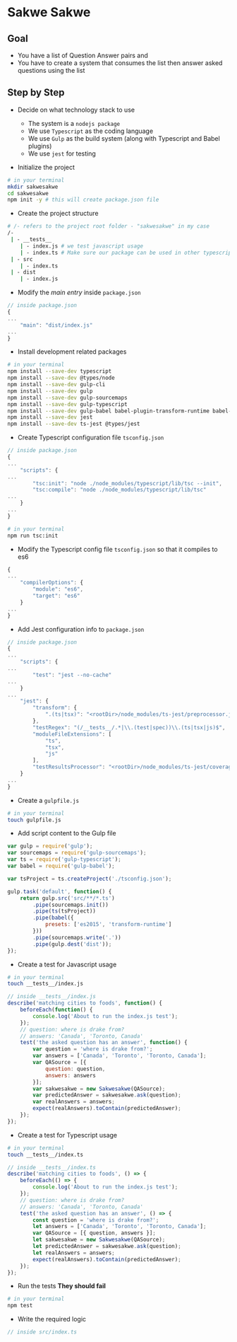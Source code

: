 # Sakwe Sakwe

## Goal
* You have a list of Question Answer pairs and
* You have to create a system that consumes the list then answer asked questions using the list

## Step by Step 

* Decide on what technology stack to use
    * The system is a `nodejs package`
    * We use `Typescript` as the coding language
    * We use `Gulp` as the build system (along with Typescript and Babel plugins)
    * We use `jest` for testing

* Initialize the project
```sh
# in your terminal
mkdir sakwesakwe
cd sakwesakwe
npm init -y # this will create package.json file
```

* Create the project structure
```sh
# /- refers to the project root folder - "sakwesakwe" in my case
/-
 | - __tests__
    | - index.js # we test javascript usage
    | - index.ts # Make sure our package can be used in other typescript projects
 | - src
    | - index.ts
 | - dist
    | - index.js
```

* Modify the *main entry* inside `package.json`
```javascript
// inside package.json
{
...
    "main": "dist/index.js"
...
}
```

* Install development related packages
```sh
# in your terminal
npm install --save-dev typescript
npm install --save-dev @types/node
npm install --save-dev gulp-cli
npm install --save-dev gulp
npm install --save-dev gulp-sourcemaps
npm install --save-dev gulp-typescript
npm install --save-dev gulp-babel babel-plugin-transform-runtime babel-preset-es2015
npm install --save-dev jest
npm install --save-dev ts-jest @types/jest
```

* Create Typescript configuration file `tsconfig.json`
```javascript
// inside package.json
{
...
    "scripts": {
...
        "tsc:init": "node ./node_modules/typescript/lib/tsc --init",
        "tsc:compile": "node ./node_modules/typescript/lib/tsc"
...
    }
...    
}
```

```sh
# in your terminal
npm run tsc:init
```

* Modify the Typescript config file `tsconfig.json` so that it compiles to es6
```javascript
{
...
    "compilerOptions": {
        "module": "es6",
        "target": "es6"
    }
...
}
```

* Add Jest configuration info to `package.json`
```javascript
// inside package.json
{
...
    "scripts": {
...
        "test": "jest --no-cache"
...
    }
...
    "jest": {
        "transform": {
            ".(ts|tsx)": "<rootDir>/node_modules/ts-jest/preprocessor.js"
        },
        "testRegex": "(/__tests__/.*|\\.(test|spec))\\.(ts|tsx|js)$",
        "moduleFileExtensions": [
            "ts",
            "tsx",
            "js"
        ],
        "testResultsProcessor": "<rootDir>/node_modules/ts-jest/coverageprocessor.js"
    }
...
}
```

* Create a `gulpfile.js`
```sh
# in your terminal
touch gulpfile.js
```

* Add script content to the Gulp file
```javascript
var gulp = require('gulp');  
var sourcemaps = require('gulp-sourcemaps');  
var ts = require('gulp-typescript');  
var babel = require('gulp-babel');

var tsProject = ts.createProject('./tsconfig.json');

gulp.task('default', function() {  
    return gulp.src('src/**/*.ts')
        .pipe(sourcemaps.init())
        .pipe(ts(tsProject))
        .pipe(babel({
            presets: ['es2015', 'transform-runtime']
        }))
        .pipe(sourcemaps.write('.'))
        .pipe(gulp.dest('dist'));
});
```

* Create a test for Javascript usage
```sh
# in your terminal
touch __tests__/index.js
```

```javascript
// inside __tests__/index.js
describe('matching cities to foods', function() {
    beforeEach(function() {
        console.log('About to run the index.js test');
    });
    // question: where is drake from?
    // answers: 'Canada', 'Toronto, Canada'
    test('the asked question has an answer', function() {
        var question = 'where is drake from?';
        var answers = ['Canada', 'Toronto', 'Toronto, Canada'];
        var QASource = [{ 
            question: question, 
            answers: answers
        }];
        var sakwesakwe = new Sakwesakwe(QASource);
        var predictedAnswer = sakwesakwe.ask(question);
        var realAnswers = answers;
        expect(realAnswers).toContain(predictedAnswer);
    });
});
```

* Create a test for Typescript usage
```sh
# in your terminal
touch __tests__/index.ts
```

```typescript
// inside __tests__/index.ts
describe('matching cities to foods', () => {
    beforeEach(() => {
        console.log('About to run the index.js test');
    });
    // question: where is drake from?
    // answers: 'Canada', 'Toronto, Canada'
    test('the asked question has an answer', () => {
        const question = 'where is drake from?';
        let answers = ['Canada', 'Toronto', 'Toronto, Canada'];
        var QASource = [{ question, answers }];
        let sakwesakwe = new Sakwesakwe(QASource);
        let predictedAnswer = sakwesakwe.ask(question);
        let realAnswers = answers;
        expect(realAnswers).toContain(predictedAnswer);
    });
});
```

* Run the tests **They should fail**
```sh
# in your terminal
npm test
```

* Write the required logic
```javascript
// inside src/index.ts
```